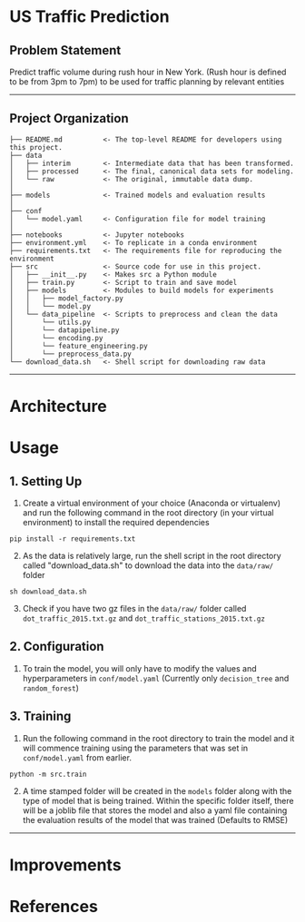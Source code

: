 US Traffic Prediction
==============================

## Problem Statement

Predict traffic volume during rush hour in New York. (Rush hour is defined to be from 3pm to 7pm) to be used for traffic planning by relevant entities

--------
## Project Organization


    ├── README.md          <- The top-level README for developers using this project.
    ├── data
    │   ├── interim        <- Intermediate data that has been transformed.
    │   ├── processed      <- The final, canonical data sets for modeling.
    │   └── raw            <- The original, immutable data dump.
    │
    ├── models             <- Trained models and evaluation results
    │
    ├── conf               
    │   └── model.yaml     <- Configuration file for model training
    │
    ├── notebooks          <- Jupyter notebooks
    ├── environment.yml    <- To replicate in a conda environment
    ├── requirements.txt   <- The requirements file for reproducing the environment
    ├── src                <- Source code for use in this project.
    │   ├── __init__.py    <- Makes src a Python module
    │   ├── train.py       <- Script to train and save model
    │   ├── models         <- Modules to build models for experiments
    │   │   ├── model_factory.py
    │   │   └── model.py
    │   └── data_pipeline  <- Scripts to preprocess and clean the data
    │       └── utils.py
    │       └── datapipeline.py
    │       └── encoding.py
    │       └── feature_engineering.py
    │       └── preprocess_data.py
    └── download_data.sh   <- Shell script for downloading raw data

--------
Architecture
==============================
Usage
==============================
## 1. Setting Up

1. Create a virtual environment of your choice (Anaconda or virtualenv) and run the following command in the root directory (in your virtual environment) to install the required dependencies

```
pip install -r requirements.txt
```

2. As the data is relatively large, run the shell script in the root directory called "download_data.sh" to download the data into the ```data/raw/``` folder

```
sh download_data.sh
```

3. Check if you have two gz files in the ```data/raw/``` folder called ```dot_traffic_2015.txt.gz``` and ```dot_traffic_stations_2015.txt.gz```

## 2. Configuration

1. To train the model, you will only have to modify the values and hyperparameters in ```conf/model.yaml``` (Currently only ```decision_tree``` and ```random_forest```)

## 3. Training

1. Run the following command in the root directory to train the model and it will commence training using the parameters that was set in ```conf/model.yaml``` from earlier.

```
python -m src.train
```

2. A time stamped folder will be created in the ```models``` folder along with the type of model that is being trained. Within the specific folder itself, there will be a joblib file that stores the model and also a yaml file containing the evaluation results of the model that was trained (Defaults to RMSE) 



--------
Improvements
==============================

References
==============================

